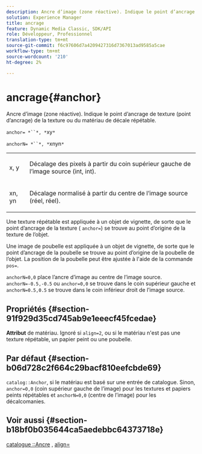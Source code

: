 ```yaml
---
description: Ancre d’image (zone réactive). Indique le point d’ancrage de texture (point d’ancrage) de la texture ou du matériau de décale répétable.
solution: Experience Manager
title: ancrage
feature: Dynamic Media Classic, SDK/API
role: Développeur, Professionnel
translation-type: tm+mt
source-git-commit: f6c97606d7a4209427316d7367013ad9585a5cae
workflow-type: tm+mt
source-wordcount: '210'
ht-degree: 2%

---
```



# ancrage{#anchor}

Ancre d’image (zone réactive). Indique le point d’ancrage de texture (point d’ancrage) de la texture ou du matériau de décale répétable.

`anchor= *``*, *`xy`*`

`anchorN= *``*, *`xnyn`*`

<table id="simpletable_1D8E91D8424A424787C4D20C9B040115"> 
 <tr class="strow"> 
  <td class="stentry"> <p><span class="varname"> x</span>,  <span class="varname"> y</span> </p></td> 
  <td class="stentry"> <p>Décalage des pixels à partir du coin supérieur gauche de l’image source (int, int). </p></td> 
 </tr> 
 <tr class="strow"> 
  <td class="stentry"> <p><span class="varname"> xn</span>,  <span class="varname"> yn</span> </p></td> 
  <td class="stentry"> <p>Décalage normalisé à partir du centre de l’image source (réel, réel). </p></td> 
 </tr> 
</table>

Une texture répétable est appliquée à un objet de vignette, de sorte que le point d’ancrage de la texture ( `anchor=`) se trouve au point d’origine de la texture de l’objet.

Une image de poubelle est appliquée à un objet de vignette, de sorte que le point d’ancrage de la poubelle se trouve au point d’origine de la poubelle de l’objet. La position de la poubelle peut être ajustée à l&#39;aide de la commande `pos=`.

`anchorN=0,0` place l’ancre d’image au centre de l’image source. `anchorN=-0.5,-0.5` ou  `anchor=0,0` se trouve dans le coin supérieur gauche et  `anchorN=0.5,0.5` se trouve dans le coin inférieur droit de l’image source.

## Propriétés {#section-91f929d35cd745ab9e1eeecf45fcedae}

**Attribut** de matériau. Ignoré si `align=2`, ou si le matériau n&#39;est pas une texture répétable, un papier peint ou une poubelle.

## Par défaut {#section-b06d728c2f664c29bacf810eefcbde69}

`catalog::Anchor`, si le matériau est basé sur une entrée de catalogue. Sinon, `anchor=0,0` (coin supérieur gauche de l’image) pour les textures et papiers peints répétables et `anchorN=0,0` (centre de l’image) pour les décalcomanies.

## Voir aussi {#section-b18bf0b035644ca5aedebbc64373718e}

[catalogue ::Ancre](../../../../../ir-api/material-cat/image-rendering-api-ref/c-ir-material-catalog/c-ir-material-data-reference/r-ir-cat-anchor.md#reference-d9b1d49db1fc440686f64b84453297ab) ,  [align=](../../../../../ir-api/http-protocol/image-rendering-api-ref/c-ir-http-protocol-ref/c-ir-http-protocol-command-reference/r-ir-align.md#reference-4d63baa522ce42f9b15167ba34c5c6a7)

